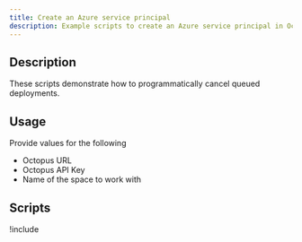 ```yaml
---
title: Create an Azure service principal
description: Example scripts to create an Azure service principal in Octopus.
---
```


## Description

These scripts demonstrate how to programmatically cancel queued deployments.

## Usage

Provide values for the following
- Octopus URL
- Octopus API Key
- Name of the space to work with

## Scripts

!include <cancel-queued-deployments-scripts>
